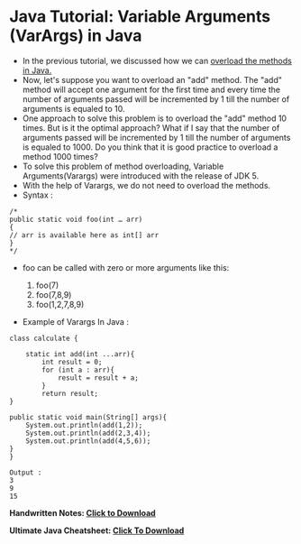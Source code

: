 # Java Tutorial: Variable Arguments (VarArgs) in Java
- In the previous tutorial, we discussed how we can [overload the methods in Java.](https://github.com/kishanrajput23/Java-Tutorials/blob/main/32.Method_Overloading/README.md)
- Now, let's suppose you want to overload an "add" method. The "add" method will accept one argument for the first time and every time the number of arguments passed will be incremented by 1 till the number of arguments is equaled to 10.
- One approach to solve this problem is to overload the "add" method 10 times. But is it the optimal approach? What if I say that the number of arguments passed will be incremented by 1 till the number of arguments is equaled to 1000. Do you think that it is good practice to overload a method 1000 times? 
- To solve this problem of method overloading, Variable Arguments(Varargs) were introduced with the release of JDK 5.
- With the help of Varargs, we do not need to overload the methods.
- Syntax :

```
/*
public static void foo(int … arr)
{
// arr is available here as int[] arr
}
*/
```

- foo can be called with zero or more arguments like this:
    1. foo(7)
    2. foo(7,8,9)
    3. foo(1,2,7,8,9)

 
- Example of Varargs In Java : 

```
class calculate {

    static int add(int ...arr){
        int result = 0;
        for (int a : arr){
            result = result + a;
        }
        return result;
}

public static void main(String[] args){
    System.out.println(add(1,2));
    System.out.println(add(2,3,4));
    System.out.println(add(4,5,6));
}
}
```

```
Output : 
3
9
15
```

**Handwritten Notes: [Click to Download](https://api.codewithharry.com/media/videoSeriesFiles/courseFiles/java-tutorials-for-beginners-33/Ch7.pdf)**

**Ultimate Java Cheatsheet: [Click To Download](https://api.codewithharry.com/media/videoSeriesFiles/courseFiles/java-tutorials-for-beginners-33/UltimateJavaCheatSheet.pdf)**
